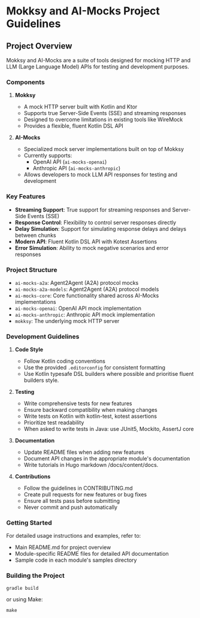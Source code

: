 # Mokksy and AI-Mocks Project Guidelines

## Project Overview

Mokksy and AI-Mocks are a suite of tools designed for mocking HTTP and LLM (Large Language Model) APIs for testing and development purposes.

### Components

1. **Mokksy**
   - A mock HTTP server built with Kotlin and Ktor
   - Supports true Server-Side Events (SSE) and streaming responses
   - Designed to overcome limitations in existing tools like WireMock
   - Provides a flexible, fluent Kotlin DSL API

2. **AI-Mocks**
   - Specialized mock server implementations built on top of Mokksy
   - Currently supports:
     - OpenAI API (`ai-mocks-openai`)
     - Anthropic API (`ai-mocks-anthropic`)
   - Allows developers to mock LLM API responses for testing and development

### Key Features

- **Streaming Support**: True support for streaming responses and Server-Side Events (SSE)
- **Response Control**: Flexibility to control server responses directly
- **Delay Simulation**: Support for simulating response delays and delays between chunks
- **Modern API**: Fluent Kotlin DSL API with Kotest Assertions
- **Error Simulation**: Ability to mock negative scenarios and error responses

### Project Structure

- `ai-mocks-a2a`: Agent2Agent (A2A) protocol mocks
- `ai-mocks-a2a-models`: Agent2Agent (A2A) protocol models
- `ai-mocks-core`: Core functionality shared across AI-Mocks implementations
- `ai-mocks-openai`: OpenAI API mock implementation
- `ai-mocks-anthropic`: Anthropic API mock implementation
- `mokksy`: The underlying mock HTTP server

### Development Guidelines

1. **Code Style**
   - Follow Kotlin coding conventions
   - Use the provided `.editorconfig` for consistent formatting
   - Use Kotlin typesafe DSL builders where possible and prioritise fluent builders style.

2. **Testing**
   - Write comprehensive tests for new features
   - Ensure backward compatibility when making changes
   - Write tests on Kotlin with kotlin-test, kotest assertions
   - Prioritize test readability
   - When asked to write tests in Java: use JUnit5, Mockito, AssertJ core

3. **Documentation**
   - Update README files when adding new features
   - Document API changes in the appropriate module's documentation
   - Write tutorials in Hugo markdown /docs/content/docs. 

4. **Contributions**
   - Follow the guidelines in CONTRIBUTING.md
   - Create pull requests for new features or bug fixes
   - Ensure all tests pass before submitting
   - Never commit and push automatically

### Getting Started

For detailed usage instructions and examples, refer to:
- Main README.md for project overview
- Module-specific README files for detailed API documentation
- Sample code in each module's samples directory

### Building the Project

```shell
gradle build
```

or using Make:

```shell
make
```
